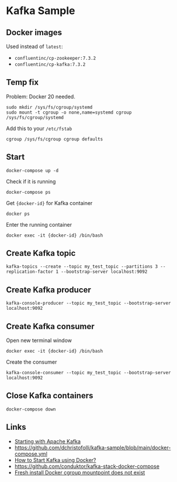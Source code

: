 # Kafka Sample

## Docker images
Used instead of `latest`:
* `confluentinc/cp-zookeeper:7.3.2`
* `confluentinc/cp-kafka:7.3.2`

## Temp fix
Problem: Docker 20 needed.

```
sudo mkdir /sys/fs/cgroup/systemd
sudo mount -t cgroup -o none,name=systemd cgroup /sys/fs/cgroup/systemd
```

Add this to your `/etc/fstab`
```
cgroup /sys/fs/cgroup cgroup defaults
```

## Start
   `docker-compose up -d`

Check if it is running

   `docker-compose ps`

Get `{docker-id}` for Kafka container

   `docker ps`

Enter the running container

   `docker exec -it {docker-id} /bin/bash`

## Create Kafka topic
   `kafka-topics --create --topic my_test_topic --partitions 3 --replication-factor 1 --bootstrap-server localhost:9092`

## Create Kafka producer
   `kafka-console-producer --topic my_test_topic --bootstrap-server localhost:9092`

## Create Kafka consumer
Open new terminal window

   `docker exec -it {docker-id} /bin/bash`

Create the consumer

   `kafka-console-consumer --topic my_test_topic --bootstrap-server localhost:9092`

## Close Kafka containers

`docker-compose down`

## Links
* [Starting with Apache Kafka](https://medium.com/@danielchristofolli/starting-with-apache-kafka-ae20669a8160)
* <https://github.com/dchristofolli/kafka-sample/blob/main/docker-compose.yml>
* [How to Start Kafka using Docker?](https://www.conduktor.io/kafka/how-to-start-kafka-using-docker/)
* <https://github.com/conduktor/kafka-stack-docker-compose>
* [Fresh install Docker cgroup mountpoint does not exist](https://forum.garudalinux.org/t/fresh-install-docker-cgroup-mountpoint-does-not-exist/1684/2)